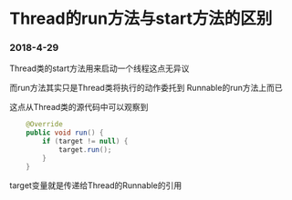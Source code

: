 # Thread的run方法与start方法的区别

### 2018-4-29

Thread类的start方法用来启动一个线程这点无异议

而run方法其实只是Thread类将执行的动作委托到 Runnable的run方法上而已

这点从Thread类的源代码中可以观察到
```java
    @Override
    public void run() {
        if (target != null) {
            target.run();
        }
    }
```
target变量就是传递给Thread的Runnable的引用



